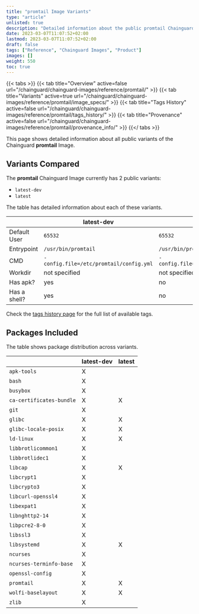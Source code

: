 ```yaml
---
title: "promtail Image Variants"
type: "article"
unlisted: true
description: "Detailed information about the public promtail Chainguard Image variants"
date: 2023-03-07T11:07:52+02:00
lastmod: 2023-03-07T11:07:52+02:00
draft: false
tags: ["Reference", "Chainguard Images", "Product"]
images: []
weight: 550
toc: true
---
```


{{< tabs >}}
{{< tab title="Overview" active=false url="/chainguard/chainguard-images/reference/promtail/" >}}
{{< tab title="Variants" active=true url="/chainguard/chainguard-images/reference/promtail/image_specs/" >}}
{{< tab title="Tags History" active=false url="/chainguard/chainguard-images/reference/promtail/tags_history/" >}}
{{< tab title="Provenance" active=false url="/chainguard/chainguard-images/reference/promtail/provenance_info/" >}}
{{</ tabs >}}

This page shows detailed information about all public variants of the Chainguard **promtail** Image.

## Variants Compared
The **promtail** Chainguard Image currently has 2 public variants: 

- `latest-dev`
- `latest`

The table has detailed information about each of these variants.

|              | latest-dev                              | latest                                  |
|--------------|-----------------------------------------|-----------------------------------------|
| Default User | `65532`                                 | `65532`                                 |
| Entrypoint   | `/usr/bin/promtail`                     | `/usr/bin/promtail`                     |
| CMD          | `-config.file=/etc/promtail/config.yml` | `-config.file=/etc/promtail/config.yml` |
| Workdir      | not specified                           | not specified                           |
| Has apk?     | yes                                     | no                                      |
| Has a shell? | yes                                     | no                                      |

Check the [tags history page](/chainguard/chainguard-images/reference/promtail/tags_history/) for the full list of available tags.

## Packages Included
The table shows package distribution across variants.

|                          | latest-dev | latest |
|--------------------------|------------|--------|
| `apk-tools`              | X          |        |
| `bash`                   | X          |        |
| `busybox`                | X          |        |
| `ca-certificates-bundle` | X          | X      |
| `git`                    | X          |        |
| `glibc`                  | X          | X      |
| `glibc-locale-posix`     | X          | X      |
| `ld-linux`               | X          | X      |
| `libbrotlicommon1`       | X          |        |
| `libbrotlidec1`          | X          |        |
| `libcap`                 | X          | X      |
| `libcrypt1`              | X          |        |
| `libcrypto3`             | X          |        |
| `libcurl-openssl4`       | X          |        |
| `libexpat1`              | X          |        |
| `libnghttp2-14`          | X          |        |
| `libpcre2-8-0`           | X          |        |
| `libssl3`                | X          |        |
| `libsystemd`             | X          | X      |
| `ncurses`                | X          |        |
| `ncurses-terminfo-base`  | X          |        |
| `openssl-config`         | X          |        |
| `promtail`               | X          | X      |
| `wolfi-baselayout`       | X          | X      |
| `zlib`                   | X          |        |

